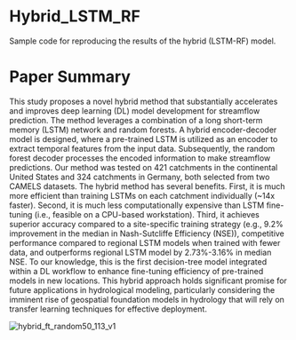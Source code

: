 # Hybrid_LSTM_RF
 Sample code for reproducing the results of the hybrid (LSTM-RF) model.

 # Paper Summary

 
 This study proposes a novel hybrid method that substantially accelerates and improves deep learning (DL) model development for streamflow prediction. The method leverages a combination of a long short-term memory (LSTM) network and random forests. A hybrid encoder-decoder model is designed, where a pre-trained LSTM is utilized as an encoder to extract temporal features from the input data. Subsequently, the random forest decoder processes the encoded information to make streamflow predictions. Our method was tested on 421 catchments in the continental United States and 324 catchments in Germany, both selected from two CAMELS datasets. The hybrid method has several benefits. First, it is much more efficient than training LSTMs on each catchment individually (~14x faster). Second, it is much less computationally expensive than LSTM fine-tuning (i.e., feasible on a CPU-based workstation). Third, it achieves superior accuracy compared to a site-specific training strategy (e.g., 9.2% improvement in the median in Nash-Sutcliffe Efficiency (NSE)), competitive performance compared to regional LSTM models when trained with fewer data, and outperforms regional LSTM model by 2.73%-3.16% in median NSE. To our knowledge, this is the first decision-tree model integrated within a DL workflow to enhance fine-tuning efficiency of pre-trained models in new locations. This hybrid approach holds significant promise for future applications in hydrological modeling, particularly considering the imminent rise of geospatial foundation models in hydrology that will rely on transfer learning techniques for effective deployment.

 ![hybrid_ft_random50_113_v1](https://github.com/user-attachments/assets/6919f421-7d31-4994-8cb4-726641e1dc4d)

